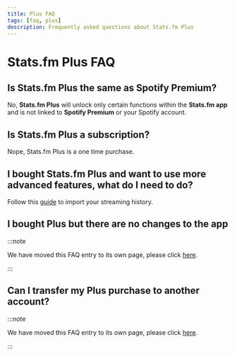 ```yaml
---
title: Plus FAQ
tags: [faq, plus]
description: Frequently asked questions about Stats.fm Plus
---
```


# Stats.fm Plus FAQ

## Is Stats.fm Plus the same as Spotify Premium?

No, **Stats.fm Plus** will unlock only certain functions within the **Stats.fm app** and is not linked to **Spotify Premium** or your Spotify account.

## Is Stats.fm Plus a subscription?

Nope, Stats.fm Plus is a one time purchase.

## I bought Stats.fm Plus and want to use more advanced features, what do I need to do?

Follow this [guide](../import/streaming-history) to import your streaming history.

## I bought Plus but there are no changes to the app

:::note

We have moved this FAQ entry to its own page, please click [here](./bought-plus-but-no-changes.md).

:::

## Can I transfer my Plus purchase to another account?

:::note

We have moved this FAQ entry to its own page, please click [here](./transfer-plus).

:::
